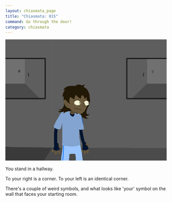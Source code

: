 ```yaml
---
layout: chiasmata_page
title: "Chiasmata: 015"
command: Go through the door!
category: chiasmata
---
```


![015](/chiasmata/images/narrative/013.png)

You stand in a hallway.

To your right is a corner. To your left is an identical corner.

There's a couple of weird symbols, and what looks like 'your' symbol on the wall that faces your starting room.